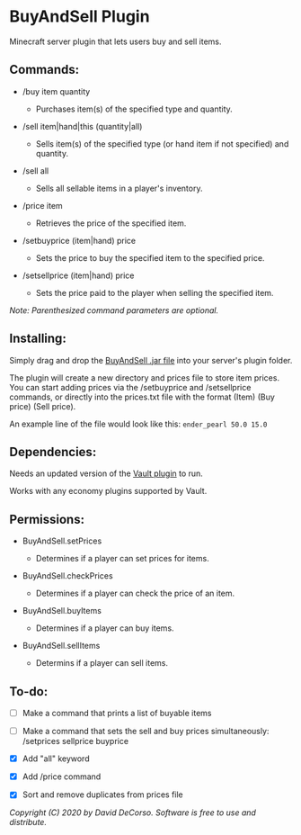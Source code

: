 # BuyAndSell Plugin
Minecraft server plugin that lets users buy and sell items.

## Commands:

- /buy item quantity
  - Purchases item(s) of the specified type and quantity.
  
- /sell item|hand|this (quantity|all)
  - Sells item(s) of the specified type (or hand item if not specified) and quantity.

- /sell all
  - Sells all sellable items in a player's inventory.

- /price item
  - Retrieves the price of the specified item.

- /setbuyprice (item|hand) price
  - Sets the price to buy the specified item to the specified price.
  
- /setsellprice (item|hand) price
  - Sets the price paid to the player when selling the specified item.

*Note: Parenthesized command parameters are optional.*

## Installing:

Simply drag and drop the [BuyAndSell .jar file](https://github.com/daviddecorso/BuyAndSell/blob/master/target/BuyAndSell-1.0.jar) into your server's plugin folder.

The plugin will create a new directory and prices file to store item prices. You can start adding prices via the /setbuyprice and /setsellprice commands, or directly into the prices.txt file with the format (Item) (Buy price) (Sell price).

An example line of the file would look like this:
`ender_pearl 50.0 15.0`
  
## Dependencies:

Needs an updated version of the [Vault plugin](https://github.com/MilkBowl/Vault) to run.

Works with any economy plugins supported by Vault.

## Permissions:

- BuyAndSell.setPrices
  - Determines if a player can set prices for items.
  
- BuyAndSell.checkPrices
  - Determines if a player can check the price of an item.
  
- BuyAndSell.buyItems
  - Determines if a player can buy items.
  
- BuyAndSell.sellItems
  - Determins if a player can sell items.
  
## To-do:

- [ ] Make a command that prints a list of buyable items

- [ ] Make a command that sets the sell and buy prices simultaneously: /setprices sellprice buyprice

- [x] Add "all" keyword

- [x] Add /price command

- [x] Sort and remove duplicates from prices file


*Copyright (C) 2020 by David DeCorso. Software is free to use and distribute.*
